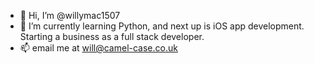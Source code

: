 - 👋 Hi, I’m @willymac1507
- 🌱 I’m currently learning Python, and next up is iOS app development.  Starting a business as a full stack developer.
- 📫 email me at will@camel-case.co.uk

<!---
willymac1507/willymac1507 is a ✨ special ✨ repository because its `README.md` (this file) appears on your GitHub profile.
You can click the Preview link to take a look at your changes.
--->
